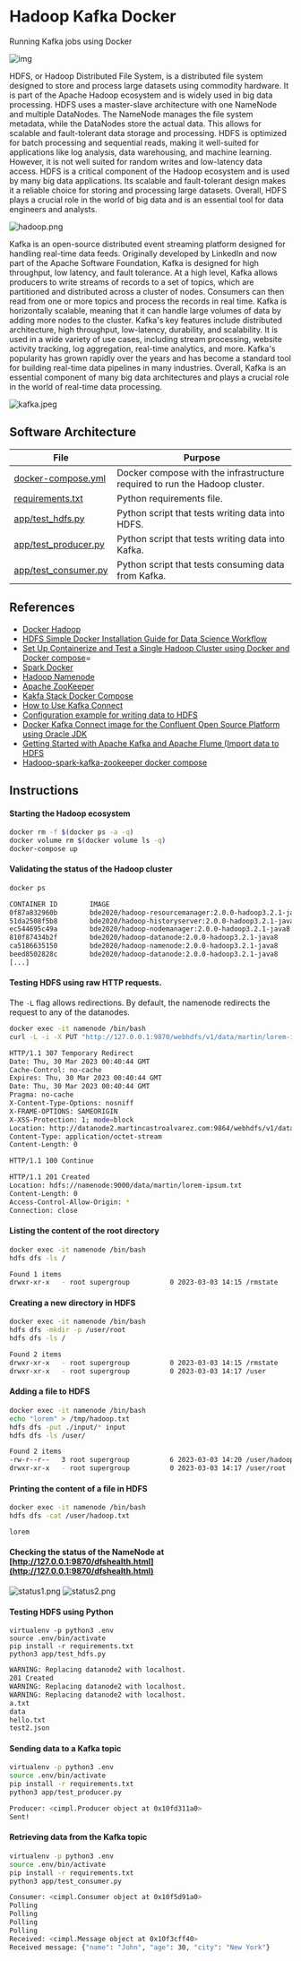# Hadoop Kafka Docker
Running Kafka jobs using Docker

![img](./wallpaper.jpg)

HDFS, or Hadoop Distributed File System, is a distributed file system designed to store and
process large datasets using commodity hardware. It is part of the Apache Hadoop ecosystem
and is widely used in big data processing. HDFS uses a master-slave architecture with one
NameNode and multiple DataNodes. The NameNode manages the file system metadata, while the
DataNodes store the actual data. This allows for scalable and fault-tolerant data storage
and processing. HDFS is optimized for batch processing and sequential reads, making it
well-suited for applications like log analysis, data warehousing, and machine learning.
However, it is not well suited for random writes and low-latency data access. HDFS is a
critical component of the Hadoop ecosystem and is used by many big data applications.
Its scalable and fault-tolerant design makes it a reliable choice for storing and
processing large datasets. Overall, HDFS plays a crucial role in the world of big
data and is an essential tool for data engineers and analysts.

![hadoop.png](hadoop.png)

Kafka is an open-source distributed event streaming platform designed for handling real-time
data feeds. Originally developed by LinkedIn and now part of the Apache Software Foundation,
Kafka is designed for high throughput, low latency, and fault tolerance. At a high level,
Kafka allows producers to write streams of records to a set of topics, which are partitioned
and distributed across a cluster of nodes. Consumers can then read from one or more topics
and process the records in real time. Kafka is horizontally scalable, meaning that it can
handle large volumes of data by adding more nodes to the cluster. Kafka's key features
include distributed architecture, high throughput, low-latency, durability, and scalability.
It is used in a wide variety of use cases, including stream processing, website activity
tracking, log aggregation, real-time analytics, and more. Kafka's popularity has grown
rapidly over the years and has become a standard tool for building real-time data pipelines
in many industries. Overall, Kafka is an essential component of many big data architectures
and plays a crucial role in the world of real-time data processing.

![kafka.jpeg](kafka.jpeg)

## Software Architecture

|File|Purpose|
|---|---|
|[docker-compose.yml](docker-compose.yml)|Docker compose with the infrastructure required to run the Hadoop cluster.|
|[requirements.txt](tests/requirements.txt)|Python requirements file.|
|[app/test_hdfs.py](tests/test_hdfs.py)|Python script that tests writing data into HDFS.|
|[app/test_producer.py](tests/test_producer.py)|Python script that tests writing data into Kafka.|
|[app/test_consumer.py](tests/test_consumer.py)|Python script that tests consuming data from Kafka.|

## References

- [Docker Hadoop](https://github.com/big-data-europe/docker-hadoop)
- [HDFS Simple Docker Installation Guide for Data Science Workflow](https://towardsdatascience.com/hdfs-simple-docker-installation-guide-for-data-science-workflow-b3ca764fc94b)
- [Set Up Containerize and Test a Single Hadoop Cluster using Docker and Docker compose](https://www.section.io/engineering-education/set-up-containerize-and-test-a-single-hadoop-cluster-using-docker-and-docker-compose/)=
- [Spark Docker](https://github.com/big-data-europe/docker-spark)
- [Hadoop Namenode](https://hub.docker.com/r/bde2020/hadoop-namenode)
- [Apache ZooKeeper](https://zookeeper.apache.org/)
- [Kakfa Stack Docker Compose](https://github.com/conduktor/kafka-stack-docker-compose)
- [How to Use Kafka Connect](https://docs.confluent.io/kafka-connectors/self-managed/userguide.html#distributed-configuration-properties?utm_source=stackoverflow&utm_medium=rmoff&utm_campaign=ty.community.con.rmoff_stackoverflow_2020-06-23&utm_term=rmoff-devx)
- [Configuration example for writing data to HDFS](https://docs.cloudera.com/cdp-private-cloud-base/7.1.6/kafka-connect/topics/kafka-connect-connector-hdfs-example.html)
- [Docker Kafka Connect image for the Confluent Open Source Platform using Oracle JDK](https://github.com/MihaiBogdanEugen/docker-confluent-kafka-connect/blob/master/README.md)
- [Getting Started with Apache Kafka and Apache Flume (Import data to HDFS](https://towardsdatascience.com/apache-kafka-and-flume-installation-guide-import-data-from-kafka-to-hdfs-c908b0df034c)
- [Hadoop-spark-kafka-zookeeper docker compose](https://davideandreazzini.co.uk/hadoop-spark-kafka-zookeeper-docker-compose/)

## Instructions

#### Starting the Hadoop ecosystem
```bash
docker rm -f $(docker ps -a -q)
docker volume rm $(docker volume ls -q)
docker-compose up
```

#### Validating the status of the Hadoop cluster
```bash
docker ps
```
```bash
CONTAINER ID        IMAGE                                                    COMMAND                  CREATED             STATUS                    PORTS                                            NAMES
0f87a832960b        bde2020/hadoop-resourcemanager:2.0.0-hadoop3.2.1-java8   "/entrypoint.sh /r..."   12 hours ago        Up 54 seconds             0.0.0.0:8088->8088/tcp                           yarn
51da2508f5b8        bde2020/hadoop-historyserver:2.0.0-hadoop3.2.1-java8     "/entrypoint.sh /r..."   12 hours ago        Up 55 seconds (healthy)   0.0.0.0:8188->8188/tcp                           historyserver
ec544695c49a        bde2020/hadoop-nodemanager:2.0.0-hadoop3.2.1-java8       "/entrypoint.sh /r..."   12 hours ago        Up 56 seconds (healthy)   0.0.0.0:8042->8042/tcp                           nodemanager
810f87434b2f        bde2020/hadoop-datanode:2.0.0-hadoop3.2.1-java8          "/entrypoint.sh /r..."   12 hours ago        Up 56 seconds (healthy)   0.0.0.0:9864->9864/tcp                           datenode1
ca5186635150        bde2020/hadoop-namenode:2.0.0-hadoop3.2.1-java8          "/entrypoint.sh /r..."   12 hours ago        Up 56 seconds (healthy)   0.0.0.0:9000->9000/tcp, 0.0.0.0:9870->9870/tcp   namenode
beed8502828c        bde2020/hadoop-datanode:2.0.0-hadoop3.2.1-java8          "/entrypoint.sh /r..."   12 hours ago        Up 55 seconds (healthy)   0.0.0.0:9865->9864/tcp                           datenode2
[...]
```

#### Testing HDFS using raw HTTP requests.
The `-L` flag allows redirections. By default, the namenode redirects the request to any of the datanodes.
````bash
docker exec -it namenode /bin/bash
curl -L -i -X PUT "http://127.0.0.1:9870/webhdfs/v1/data/martin/lorem-ipsum.txt?op=CREATE" -d 'testing'
````
````bash
HTTP/1.1 307 Temporary Redirect
Date: Thu, 30 Mar 2023 00:40:44 GMT
Cache-Control: no-cache
Expires: Thu, 30 Mar 2023 00:40:44 GMT
Date: Thu, 30 Mar 2023 00:40:44 GMT
Pragma: no-cache
X-Content-Type-Options: nosniff
X-FRAME-OPTIONS: SAMEORIGIN
X-XSS-Protection: 1; mode=block
Location: http://datanode2.martincastroalvarez.com:9864/webhdfs/v1/data/martin/lorem-ipsum.txt?op=CREATE&namenoderpcaddress=namenode:9000&createflag=&createparent=true&overwrite=false
Content-Type: application/octet-stream
Content-Length: 0

HTTP/1.1 100 Continue

HTTP/1.1 201 Created
Location: hdfs://namenode:9000/data/martin/lorem-ipsum.txt
Content-Length: 0
Access-Control-Allow-Origin: *
Connection: close
````

#### Listing the content of the root directory
```bash
docker exec -it namenode /bin/bash
hdfs dfs -ls /
```
```bash
Found 1 items
drwxr-xr-x   - root supergroup          0 2023-03-03 14:15 /rmstate
```

#### Creating a new directory in HDFS
```bash
docker exec -it namenode /bin/bash
hdfs dfs -mkdir -p /user/root
hdfs dfs -ls /
```
```bash
Found 2 items
drwxr-xr-x   - root supergroup          0 2023-03-03 14:15 /rmstate
drwxr-xr-x   - root supergroup          0 2023-03-03 14:17 /user
```

#### Adding a file to HDFS
```bash
docker exec -it namenode /bin/bash
echo "lorem" > /tmp/hadoop.txt 
hdfs dfs -put ./input/* input
hdfs dfs -ls /user/
```
```bash
Found 2 items
-rw-r--r--   3 root supergroup          6 2023-03-03 14:20 /user/hadoop.txt
drwxr-xr-x   - root supergroup          0 2023-03-03 14:17 /user/root
```

#### Printing the content of a file in HDFS
```bash
docker exec -it namenode /bin/bash
hdfs dfs -cat /user/hadoop.txt 
```
```bash
lorem
```

#### Checking the status of the NameNode at [http://127.0.0.1:9870/dfshealth.html](http://127.0.0.1:9870/dfshealth.html)

![status1.png](status1.png)
![status2.png](status2.png)

#### Testing HDFS using Python

```python3
virtualenv -p python3 .env
source .env/bin/activate
pip install -r requirements.txt
python3 app/test_hdfs.py
```
```bash
WARNING: Replacing datanode2 with localhost.
201 Created
WARNING: Replacing datanode2 with localhost.
WARNING: Replacing datanode2 with localhost.
a.txt
data
hello.txt
test2.json
```

#### Sending data to a Kafka topic
```bash
virtualenv -p python3 .env
source .env/bin/activate
pip install -r requirements.txt
python3 app/test_producer.py
```
```bash
Producer: <cimpl.Producer object at 0x10fd311a0>
Sent!
```

#### Retrieving data from the Kafka topic
```bash
virtualenv -p python3 .env
source .env/bin/activate
pip install -r requirements.txt
python3 app/test_consumer.py
```
```bash
Consumer: <cimpl.Consumer object at 0x10f5d91a0>
Polling
Polling
Polling
Polling
Received: <cimpl.Message object at 0x10f3cff40>
Received message: {"name": "John", "age": 30, "city": "New York"}
```
